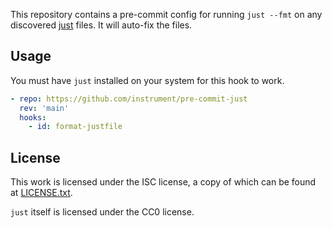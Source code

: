 This repository contains a pre-commit config for running `just --fmt` on any
discovered [just](https://github.com/casey/just) files. It will auto-fix the
files.

## Usage

You must have `just` installed on your system for this hook to work.

```yaml
- repo: https://github.com/instrument/pre-commit-just
  rev: 'main'
  hooks:
    - id: format-justfile
```

## License

This work is licensed under the ISC license, a copy of which can be found at [LICENSE.txt](LICENSE.txt).

`just` itself is licensed under the CC0 license.
